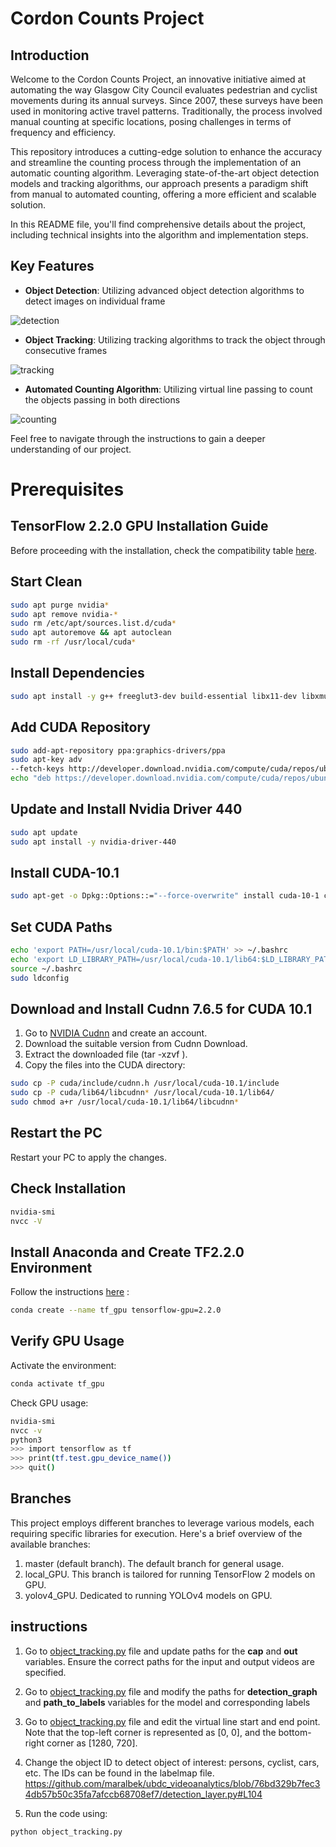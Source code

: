 # Cordon Counts Project

## Introduction

Welcome to the Cordon Counts Project, an innovative initiative aimed at automating the way Glasgow City Council evaluates pedestrian and cyclist movements during its annual surveys. Since 2007, these surveys have been used in monitoring active travel patterns. Traditionally, the process involved manual counting at specific locations, posing challenges in terms of frequency and efficiency.

This repository introduces a cutting-edge solution to enhance the accuracy and streamline the counting process through the implementation of an automatic counting algorithm. Leveraging state-of-the-art object detection models and tracking algorithms, our approach presents a paradigm shift from manual to automated counting, offering a more efficient and scalable solution.

In this README file, you'll find comprehensive details about the project, including technical insights into the algorithm and implementation steps. 

## Key Features

- **Object Detection**: Utilizing advanced object detection algorithms to detect images on individual frame

![detection](/images/detection.png)

 
- **Object Tracking**: Utilizing tracking algorithms to track the object through consecutive frames

![tracking](/images/tracking.gif)

  
- **Automated Counting Algorithm**: Utilizing virtual line passing to count the objects passing in both directions

![counting](/images/counting.gif)


Feel free to navigate through the instructions to gain a deeper understanding of our project. 




# Prerequisites


## TensorFlow 2.2.0 GPU Installation Guide

Before proceeding with the installation, check the compatibility table [here](https://www.tensorflow.org/install/source#gpu).


## Start Clean

```bash
sudo apt purge nvidia*
sudo apt remove nvidia-*
sudo rm /etc/apt/sources.list.d/cuda*
sudo apt autoremove && apt autoclean
sudo rm -rf /usr/local/cuda*
```



## Install Dependencies

```bash
sudo apt install -y g++ freeglut3-dev build-essential libx11-dev libxmu-dev libxi-dev libglu1-mesa libglu1-mesa-dev
```

## Add CUDA Repository


```bash
sudo add-apt-repository ppa:graphics-drivers/ppa
sudo apt-key adv
--fetch-keys http://developer.download.nvidia.com/compute/cuda/repos/ubuntu1804/x86_64/7fa2af80.pub
echo "deb https://developer.download.nvidia.com/compute/cuda/repos/ubuntu1804/x86_64 /" | sudo tee /etc/apt/sources.list.d/cuda.list 
```

## Update and Install Nvidia Driver 440


```bash
sudo apt update
sudo apt install -y nvidia-driver-440
```

## Install CUDA-10.1


```bash
sudo apt-get -o Dpkg::Options::="--force-overwrite" install cuda-10-1 cuda-drivers 
```

## Set CUDA Paths

```bash
echo 'export PATH=/usr/local/cuda-10.1/bin:$PATH' >> ~/.bashrc
echo 'export LD_LIBRARY_PATH=/usr/local/cuda-10.1/lib64:$LD_LIBRARY_PATH' >> ~/.bashrc
source ~/.bashrc
sudo ldconfig
```

## Download and Install Cudnn 7.6.5 for CUDA 10.1


1. Go to [NVIDIA Cudnn](https://developer.nvidia.com/cudnn) and create an account.
2. Download the suitable version from Cudnn Download.
3. Extract the downloaded file (tar -xzvf <filename>).
4. Copy the files into the CUDA directory:


```bash
sudo cp -P cuda/include/cudnn.h /usr/local/cuda-10.1/include
sudo cp -P cuda/lib64/libcudnn* /usr/local/cuda-10.1/lib64/
sudo chmod a+r /usr/local/cuda-10.1/lib64/libcudnn*
```

## Restart the PC

Restart your PC to apply the changes.


## Check Installation


```bash
nvidia-smi
nvcc -V
```

## Install Anaconda and Create TF2.2.0 Environment

Follow the instructions [here](https://towardsdatascience.com/tensorflow-gpu-installation-made-easy-use-conda-instead-of-pip-52e5249374bc) :


```bash
conda create --name tf_gpu tensorflow-gpu=2.2.0
```

## Verify GPU Usage
Activate the environment:

```bash
conda activate tf_gpu
```

Check GPU usage:

```bash
nvidia-smi
nvcc -v
python3
>>> import tensorflow as tf
>>> print(tf.test.gpu_device_name())
>>> quit()
```


## Branches
This project employs different branches to leverage various models, each requiring specific libraries for execution. Here's a brief overview of the available branches:

1. master (default branch).
The default branch for general usage.
2. local_GPU.
This branch is tailored for running TensorFlow 2 models on GPU.
3. yolov4_GPU.
Dedicated to running YOLOv4 models on GPU.

## instructions

1. Go to [object_tracking.py](object_tracking.py) file and update paths for the **cap** and **out** variables. Ensure the correct paths for the input and output videos are specified.  

2. Go to [object_tracking.py](object_tracking.py) file and modify the paths for **detection_graph** and **path_to_labels** variables for the model and corresponding labels

3. Go to [object_tracking.py](config_file.py) file and edit the virtual line start and end point. Note that the top-left corner is represented as [0, 0], and the bottom-right corner as [1280, 720]. 

4. Change the object ID to detect object of interest: persons, cyclist, cars, etc. The IDs can be found in the labelmap file.  https://github.com/maralbek/ubdc_videoanalytics/blob/76bd329b7fec34db57b50c35fa7afccb68708ef7/detection_layer.py#L104

5. Run the code using:

```
python object_tracking.py
```

